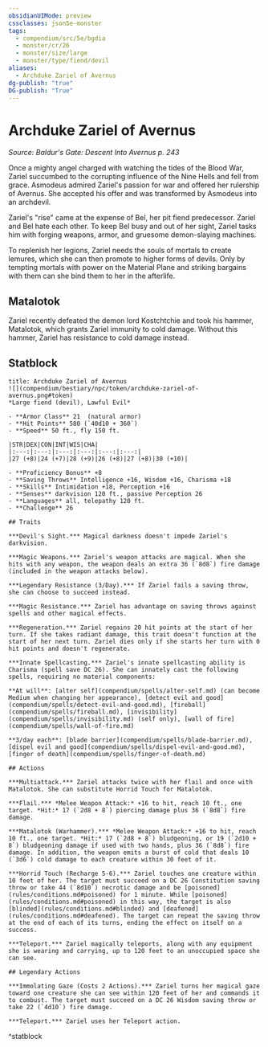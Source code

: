 ```yaml
---
obsidianUIMode: preview
cssclasses: json5e-monster
tags:
  - compendium/src/5e/bgdia
  - monster/cr/26
  - monster/size/large
  - monster/type/fiend/devil
aliases:
  - Archduke Zariel of Avernus
dg-publish: "true"
DG-publish: "True"
---
```

# Archduke Zariel of Avernus
*Source: Baldur's Gate: Descent Into Avernus p. 243*  

Once a mighty angel charged with watching the tides of the Blood War, Zariel succumbed to the corrupting influence of the Nine Hells and fell from grace. Asmodeus admired Zariel's passion for war and offered her rulership of Avernus. She accepted his offer and was transformed by Asmodeus into an archdevil.

Zariel's "rise" came at the expense of Bel, her pit fiend predecessor. Zariel and Bel hate each other. To keep Bel busy and out of her sight, Zariel tasks him with forging weapons, armor, and gruesome demon-slaying machines.

To replenish her legions, Zariel needs the souls of mortals to create lemures, which she can then promote to higher forms of devils. Only by tempting mortals with power on the Material Plane and striking bargains with them can she bind them to her in the afterlife.

## Matalotok

Zariel recently defeated the demon lord Kostchtchie and took his hammer, Matalotok, which grants Zariel immunity to cold damage. Without this hammer, Zariel has resistance to cold damage instead.

## Statblock

```ad-statblock
title: Archduke Zariel of Avernus
![](compendium/bestiary/npc/token/archduke-zariel-of-avernus.png#token)
*Large fiend (devil), Lawful Evil*

- **Armor Class** 21  (natural armor)
- **Hit Points** 580 (`40d10 + 360`)
- **Speed** 50 ft., fly 150 ft.

|STR|DEX|CON|INT|WIS|CHA|
|:---:|:---:|:---:|:---:|:---:|:---:|
|27 (+8)|24 (+7)|28 (+9)|26 (+8)|27 (+8)|30 (+10)|

- **Proficiency Bonus** +8
- **Saving Throws** Intelligence +16, Wisdom +16, Charisma +18
- **Skills** Intimidation +18, Perception +16
- **Senses** darkvision 120 ft., passive Perception 26
- **Languages** all, telepathy 120 ft.
- **Challenge** 26

## Traits

***Devil's Sight.*** Magical darkness doesn't impede Zariel's darkvision.

***Magic Weapons.*** Zariel's weapon attacks are magical. When she hits with any weapon, the weapon deals an extra 36 (`8d8`) fire damage (included in the weapon attacks below).

***Legendary Resistance (3/Day).*** If Zariel fails a saving throw, she can choose to succeed instead.

***Magic Resistance.*** Zariel has advantage on saving throws against spells and other magical effects.

***Regeneration.*** Zariel regains 20 hit points at the start of her turn. If she takes radiant damage, this trait doesn't function at the start of her next turn. Zariel dies only if she starts her turn with 0 hit points and doesn't regenerate.

***Innate Spellcasting.*** Zariel's innate spellcasting ability is Charisma (spell save DC 26). She can innately cast the following spells, requiring no material components:

**At will**: [alter self](compendium/spells/alter-self.md) (can become Medium when changing her appearance), [detect evil and good](compendium/spells/detect-evil-and-good.md), [fireball](compendium/spells/fireball.md), [invisibility](compendium/spells/invisibility.md) (self only), [wall of fire](compendium/spells/wall-of-fire.md)

**3/day each**: [blade barrier](compendium/spells/blade-barrier.md), [dispel evil and good](compendium/spells/dispel-evil-and-good.md), [finger of death](compendium/spells/finger-of-death.md)

## Actions

***Multiattack.*** Zariel attacks twice with her flail and once with Matalotok. She can substitute Horrid Touch for Matalotok.

***Flail.*** *Melee Weapon Attack:* +16 to hit, reach 10 ft., one target. *Hit:* 17 (`2d8 + 8`) piercing damage plus 36 (`8d8`) fire damage.

***Matalotok (Warhammer).*** *Melee Weapon Attack:* +16 to hit, reach 10 ft., one target. *Hit:* 17 (`2d8 + 8`) bludgeoning, or 19 (`2d10 + 8`) bludgeoning damage if used with two hands, plus 36 (`8d8`) fire damage. In addition, the weapon emits a burst of cold that deals 10 (`3d6`) cold damage to each creature within 30 feet of it.

***Horrid Touch (Recharge 5-6).*** Zariel touches one creature within 10 feet of her. The target must succeed on a DC 26 Constitution saving throw or take 44 (`8d10`) necrotic damage and be [poisoned](rules/conditions.md#poisoned) for 1 minute. While [poisoned](rules/conditions.md#poisoned) in this way, the target is also [blinded](rules/conditions.md#blinded) and [deafened](rules/conditions.md#deafened). The target can repeat the saving throw at the end of each of its turns, ending the effect on itself on a success.

***Teleport.*** Zariel magically teleports, along with any equipment she is wearing and carrying, up to 120 feet to an unoccupied space she can see.

## Legendary Actions

***Immolating Gaze (Costs 2 Actions).*** Zariel turns her magical gaze toward one creature she can see within 120 feet of her and commands it to combust. The target must succeed on a DC 26 Wisdom saving throw or take 22 (`4d10`) fire damage.

***Teleport.*** Zariel uses her Teleport action.
```
^statblock